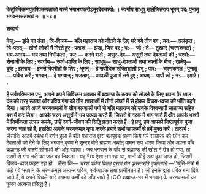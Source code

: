 **केतुषिविक्रमयुतषिपतत्पताको** **यस्ते भयाभयकरोऽसुरदेवचश्वो: ।** **स्वर्गाय साधुषु खलेष्वितराय भूमन्** **पद: पुनातु भगवन्भजतामघं न: ॥ १३॥** 

**शब्दार्थ** 

**केतु:—** **झंडे का डंडा** **; त्रि-विक्रम—** **बलि महाराज को जीतने के लिए भरे गये तीन पग** **; यत:—** **अलंकृत** **; त्रि-पतत्—** **तीनों** **लोकों में गिरते हुए** **; पताक:—** **झंडा, जिस पर** **; य:—** **जो** **; ते—** **तुश्हारे (चरणकमल)** **; भय-अभय—** **भय तथा निर्भीकता** **;** **कर:—** **करने वाले** **; असुर-देव—** **असुरों तथा देवताओं की** **; चश्वो:—** **सेनाओं के लिए** **; स्वर्गाय—** **स्वर्ग-प्राप्ति के लिए** **;** **साधुषु—** **साधु-देवताओं तथा भक्तों के बीच** **; खलेषु—** **दुष्ट** **; इतराय—** **इनसे विपरीतों के लिए** **; भूमन्—** **हे सर्वाधिक शक्तिशाली** **प्रभु** **; पाद:—** **चरणकमल** **; पुनातु—** **पवित्र करें** **; भगवन्—** **हे भगवान्** **; भजताम्—** **आपकी पूजा में लगे हुए** **; अघम्—** **पापों को** **;** **न:—** **हमारे।** **.** 

**हे सर्वशक्तिमान प्रभु, आपने अपने त्रिविक्रम अवतार में ब्रह्माण्ड के कवच को तोडऩे के** **लिए अपना पैर ध्वज-दंड की तरह उठाया और पवित्र गंगा को तीन शाखाओं में तीनों लोकों में** **से होकर विजय-ध्वजा की भाँति बहने दिया। आपने अपने चरणकमलों के तीन बलशाली पगों** **से बलि महाराज को उनके विश्वव्यापी साम्राज्य सहित वश में कर लिया। आपके चरण असुरों में** **भय उत्पन्न करते हैं, जिससे वे नरक में भाग जाते हैं और आपके भक्तों में निर्भीकता उत्पन्न** **करके, उन्हें स्वर्ग-जीवन की सिद्धि प्रदान करते हैं। हे प्रभु, हम आपकी निष्ठापूर्वक पूजा करना** **चाह रहे हैं, इसलिए आपके चरणकमल कृपा करके हमारे सभी पापकर्मों से हमें मुक्त करें।** **तात्पर्य :** जैसाकि आठवें स्कंध में वर्णन हुआ है बलि महाराज द्वारा बलपूर्वक ग्रहण किये गये साम्राज्य को छीन कर देवताओं को देने के लिए भगवान् कृष्ण ने सुन्दर बौने ब्राह्मण अर्थात् वामन रूप धारण किया और अपना पाँव ब्रह्माण्ड की बाहरी सीमाओं की ओर बढ़ाया। जब भगवान् के पाँव से ब्रह्माण्ड की खोल में छेद हो गया, तो उसमें से गंगा नदी का जल बह निकला। यह ²श्य ऐसा लग रहा था, मानों कोई उठा हुआ दण्ड हो, जिसमें विजय-ध्वज फहरा रहा हो। जैसा कि— *चरणं पवित्रं विततं पुराणं येन पूतस्तरति दुष्कृतानि* —''श्रुति-मंत्रों में कहे गये भगवान् के चरणकमल अत्यन्त पवित्र, सर्वव्यापक तथा प्राचीनतम हैं। जो इनके द्वारा पवित्र बना दिये जाते हैं, वे अपने पिछले सारे पापमय कर्मों को लाँघ जाते हैं।ÓÓ ब्रह्माण्ड-भर में भगवान् के चरणकमलों का पूजन अत्यन्त प्रसिद्ध है।  